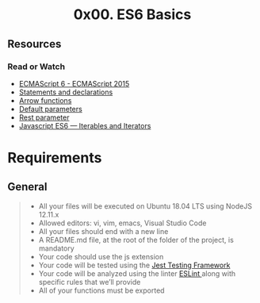 <center><h1>0x00. ES6 Basics</h1></center>

## Resources

### Read or Watch

* <a href ="https://www.w3schools.com/js/js_es6.asp" > ECMAScript 6 - ECMAScript 2015 </a> <br>
* <a href = "https://developer.mozilla.org/en-US/docs/Web/JavaScript/Reference/Statements" > Statements and declarations </a> <br>
* <a href ="https://developer.mozilla.org/en-US/docs/Web/JavaScript/Reference/Functions/Arrow_functions"> Arrow functions </a> <br>
* <a href = "https://developer.mozilla.org/en-US/docs/Web/JavaScript/Reference/Functions/Default_parameters"> Default parameters </a>
* <a href = "https://developer.mozilla.org/en-US/docs/Web/JavaScript/Reference/Functions/rest_parameters"> Rest parameter </a><br>
* <a href = "https://towardsdatascience.com/javascript-es6-iterables-and-iterators-de18b54f4d4"> Javascript ES6 — Iterables and Iterators </a>

# Requirements

## General

> - All your files will be executed on Ubuntu 18.04 LTS using NodeJS 12.11.x
> - Allowed editors: vi, vim, emacs, Visual Studio Code
> - All your files should end with a new line
> - A README.md file, at the root of the folder of the project, is mandatory
> - Your code should use the js extension
> - Your code will be tested using the <a href = "https://jestjs.io/"> Jest Testing Framework </a>
> - Your code will be analyzed using the linter <a href = "https://eslint.org/"> ESLint </a> along with specific rules that we’ll provide
> - All of your functions must be exported


